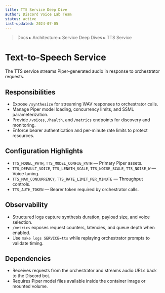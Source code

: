 ```yaml
---
title: TTS Service Deep Dive
author: Discord Voice Lab Team
status: active
last-updated: 2024-07-05
---
```


<!-- markdownlint-disable-next-line MD041 -->
> Docs ▸ Architecture ▸ Service Deep Dives ▸ TTS Service

# Text-to-Speech Service

The TTS service streams Piper-generated audio in response to orchestrator requests.

## Responsibilities

- Expose `/synthesize` for streaming WAV responses to orchestrator calls.
- Manage Piper model loading, concurrency limits, and SSML parameterization.
- Provide `/voices`, `/health`, and `/metrics` endpoints for discovery and monitoring.
- Enforce bearer authentication and per-minute rate limits to protect resources.

## Configuration Highlights

- `TTS_MODEL_PATH`, `TTS_MODEL_CONFIG_PATH` — Primary Piper assets.
- `TTS_DEFAULT_VOICE`, `TTS_LENGTH_SCALE`, `TTS_NOISE_SCALE`, `TTS_NOISE_W` — Voice tuning.
- `TTS_MAX_CONCURRENCY`, `TTS_RATE_LIMIT_PER_MINUTE` — Throughput controls.
- `TTS_AUTH_TOKEN` — Bearer token required by orchestrator calls.

## Observability

- Structured logs capture synthesis duration, payload size, and voice selection.
- `/metrics` exposes request counters, latencies, and queue depth when enabled.
- Use `make logs SERVICE=tts` while replaying orchestrator prompts to validate timing.

## Dependencies

- Receives requests from the orchestrator and streams audio URLs back to the Discord bot.
- Requires Piper model files available inside the container image or mounted volume.
